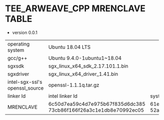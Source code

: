 # TEE_ARWEAVE_CPP MRENCLAVE TABLE



- version 0.0.1

<body><table>

<tr>
<td>operating system</td>
<td colspan="2">Ubuntu 18.04 LTS</td>
<td colspan="2">Ubuntu 20.04 LTS</td>
</tr>

<tr>
<td>gcc/g++</td>
<td colspan="2">Ubuntu 9.4.0-1ubuntu1~18.04</td>
<td colspan="2">Ubuntu 9.4.0-1ubuntu1~20.04.1</td>
</tr>

<tr>
<td>sgxsdk</td>
<td colspan="2">sgx_linux_x64_sdk_2.17.101.1.bin</td>
<td colspan="2">sgx_linux_x64_sdk_2.17.101.1.bin</td>
</tr>

<tr>
<td>sgxdriver</td>
<td colspan="2">sgx_linux_x64_driver_1.41.bin</td>
<td colspan="2">sgx_linux_x64_driver_1.41.bin</td>
</tr>

<tr>
<td>intel-sgx-ssl's openssl_source</td>
<td colspan="2">openssl-1.1.1q.tar.gz</td>
<td colspan="2">openssl-1.1.1q.tar.gz</td>
</tr>

<tr>
<td>linker ld</td>
<td>intel linker ld</td>
<td>system linker ld</td>
<td>intel linker ld</td>
<td>system linker ld</td>
</tr>

<tr>
<td>MRENCLAVE</td>
<td>6c50d7ea59c4d7e975b67f835d6dc385
73cb86f166f26a3c1e1db8e70992ec05</td>
<td>61e3127a46abf921adfca3fe4a62744a
52a5b564bdc0357b13ffe15071af3df7</td>
<td>84c618eae79961c63056c785ee5856ea
b17c6210a1fd69c0dfe49c9753e61be7</td>
<td>f94ad433ae05be6050a48cd58cbda664
b3492500bb7530c16a6e46f9354a4bf3</td>
</tr>

</table></body>




